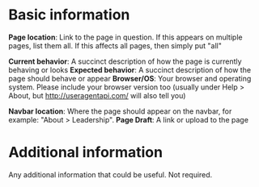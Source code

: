 <!--
    Please read this comment. You may delete it after reading if you wish, but it will not be shown when you submit the request either way.
    
    Please use the section that applies to your particular issue. Delete anything that does not apply to you.
    
    We will not accept any content changes or page requests from non-FAMNM members (for obvious reasons), but anyone may submit a bug or style issue.
-->

# Basic information
<!-- SECTION: CONTENT CHANGES AND BUGS/STYLE ISSUES -->
**Page location**: Link to the page in question. If this appears on multiple pages, list them all. If this affects all pages, then simply put "all"
<!-- The next three are only for bugs and style issues -->
**Current behavior**: A succinct description of how the page is currently behaving or looks
**Expected behavior**: A succinct description of how the page should behave or appear
**Browser/OS**: Your browser and operating system. Please include your browser version too (usually under Help > About, but http://useragentapi.com/ will also tell you)
<!-- The three above are only for bugs and style issues -->
<!-- END SECTION: CONTENT CHANGES AND BUGS/STYLE ISSUES -->

<!-- SECTION: PAGE REQUESTS -->
**Navbar location**: Where the page should appear on the navbar, for example: "About > Leadership".
**Page Draft**: A link or upload to the page
<!-- END SECTION: PAGE REQUESTS -->

# Additional information

Any additional information that could be useful. Not required.
